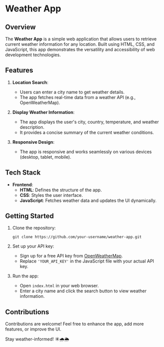 # Weather App

## Overview
The **Weather App** is a simple web application that allows users to retrieve current weather information for any location. Built using HTML, CSS, and JavaScript, this app demonstrates the versatility and accessibility of web development technologies.

## Features
1. **Location Search**:
   - Users can enter a city name to get weather details.
   - The app fetches real-time data from a weather API (e.g., OpenWeatherMap).

2. **Display Weather Information**:
   - The app displays the user's city, country, temperature, and weather description.
   - It provides a concise summary of the current weather conditions.

3. **Responsive Design**:
   - The app is responsive and works seamlessly on various devices (desktop, tablet, mobile).

## Tech Stack
- **Frontend**:
  - **HTML**: Defines the structure of the app.
  - **CSS**: Styles the user interface.
  - **JavaScript**: Fetches weather data and updates the UI dynamically.

## Getting Started
1. Clone the repository:
   ```
   git clone https://github.com/your-username/weather-app.git
   ```

2. Set up your API key:
   - Sign up for a free API key from [OpenWeatherMap](https://openweathermap.org/).
   - Replace `'YOUR_API_KEY'` in the JavaScript file with your actual API key.

3. Run the app:
   - Open `index.html` in your web browser.
   - Enter a city name and click the search button to view weather information.

## Contributions
Contributions are welcome! Feel free to enhance the app, add more features, or improve the UI.

Stay weather-informed! ☀️🌧️🌦️
